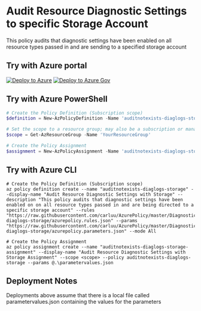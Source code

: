 # Audit Resource Diagnostic Settings to specific Storage Account

This policy audits that diagnostic settings have been enabled on all resource types passed in and are sending to a specified storage account

## Try with Azure portal

[![Deploy to Azure](http://azuredeploy.net/deploybutton.png)](https://portal.azure.com/?#blade/Microsoft_Azure_Policy/CreatePolicyDefinitionBlade/uri/https%3A%2F%2Fraw.githubusercontent.com%2Fcarluu%2FAzurePolicy%2Fmaster%2FDiagnosticLogs%2Fauditnotexists-diaglogs-storage%2Fazurepolicy.json)
[![Deploy to Azure Gov](https://docs.microsoft.com/azure/governance/policy/media/deploy/deployGovbutton.png)](https://portal.azure.us/?#blade/Microsoft_Azure_Policy/CreatePolicyDefinitionBlade/uri/https%3A%2F%2Fraw.githubusercontent.com%2Fcarluu%2FAzurePolicy%2Fmaster%2FDiagnosticLogs%2Fauditnotexists-diaglogs-storage%2Fazurepolicy.json)

## Try with Azure PowerShell

````powershell
# Create the Policy Definition (Subscription scope)
$definition = New-AzPolicyDefinition -Name 'auditnotexists-diaglogs-storage' -DisplayName 'Audit Resource Diagnostic Settings with Storage' -description 'This policy audits that diagnostic settings have been enabled on on all resource types passed in and are being directed to a specific storage account' -Policy 'https://raw.githubusercontent.com/carluu/AzurePolicy/master/DiagnosticLogs/auditnotexists-diaglogs-storage/azurepolicy.rules.json' -Parameter 'https://raw.githubusercontent.com/carluu/AzurePolicy/master/DiagnosticLogs/auditnotexists-diaglogs-storage/azurepolicy.parameters.json' -Mode All

# Set the scope to a resource group; may also be a subscription or management group
$scope = Get-AzResourceGroup -Name 'YourResourceGroup'

# Create the Policy Assignment
$assignment = New-AzPolicyAssignment -Name 'auditnotexists-diaglogs-storage-assignment' -DisplayName 'Audit Resource Diagnostic Settings with Storage Assignment' -Scope $scope.ResourceId -PolicyDefinition $definition -PolicyParameter .\parametervalues.json
````

## Try with Azure CLI

```cli
# Create the Policy Definition (Subscription scope)
az policy definition create --name "auditnotexists-diaglogs-storage" --display-name "Audit Resource Diagnostic Settings with Storage" --description "This policy audits that diagnostic settings have been enabled on on all resource types passed in and are being directed to a specific storage account" --rules "https://raw.githubusercontent.com/carluu/AzurePolicy/master/DiagnosticLogs/auditnotexists-diaglogs-storage/azurepolicy.rules.json" --params "https://raw.githubusercontent.com/carluu/AzurePolicy/master/DiagnosticLogs/auditnotexists-diaglogs-storage/azurepolicy.parameters.json" --mode All

# Create the Policy Assignment
az policy assignment create --name "auditnotexists-diaglogs-storage-assignment" --display-name "Audit Resource Diagnostic Settings with Storage Assignment" --scope <scope> --policy auditnotexists-diaglogs-storage --params @.\parametervalues.json
```

## Deployment Notes
Deployments above assume that there is a local file called parametervalues.json containing the values for the parameters